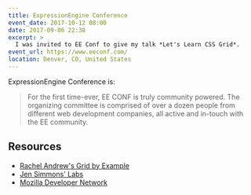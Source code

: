 ```yaml
---
title: ExpressionEngine Conference
event_date: 2017-10-12 08:00
date: 2017-09-06 22:38
excerpt: >
  I was invited to EE Conf to give my talk *Let's Learn CSS Grid*.
event_url: https://www.eeconf.com/
location: Denver, CO, United States
---
```


ExpressionEngine Conference is:

> For the first time-ever, EE CONF is truly community powered. The organizing committee is comprised of over a dozen people from different web development companies, all active and in-touch with the EE community.

## Resources

- [Rachel Andrew's Grid by Example](http://gridbyexample.com/)
- [Jen Simmons' Labs](http://labs.jensimmons.com/)
- [Mozilla Developer Network](https://developer.mozilla.org/en-US/)


<script async class="speakerdeck-embed" data-id="dae700d7455f4693a4bfabad17976c5b" data-ratio="1.33507170795306" src="//speakerdeck.com/assets/embed.js"></script>

